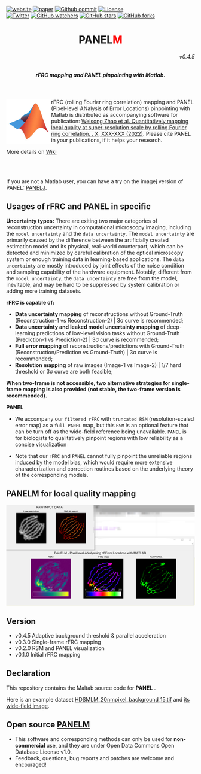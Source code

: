 
[![website](https://img.shields.io/badge/website-up-green.svg)](https://weisongzhao.github.io/PANELM/)
[![paper](https://img.shields.io/badge/paper-nat.%20methods-black.svg)](https://www.nature.com/nmeth/)
[![Github commit](https://img.shields.io/github/last-commit/WeisongZhao/PANELM)](https://github.com/WeisongZhao/PANELM/)
[![License](https://img.shields.io/github/license/WeisongZhao/PANELM)](https://github.com/WeisongZhao/PANELM/blob/master/LICENSE/)<br>
[![Twitter](https://img.shields.io/twitter/follow/weisong_zhao?label=weisong)](https://twitter.com/weisong_zhao/status/1370308101690118146)
[![GitHub watchers](https://img.shields.io/github/watchers/WeisongZhao/PANELM?style=social)](https://github.com/WeisongZhao/PANELM/) 
[![GitHub stars](https://img.shields.io/github/stars/WeisongZhao/PANELM?style=social)](https://github.com/WeisongZhao/PANELM/) 
[![GitHub forks](https://img.shields.io/github/forks/WeisongZhao/PANELM?style=social)](https://github.com/WeisongZhao/PANELM/)

<p>
<h1 align="center">PANEL<font color="red">M</font></h1>
<h6 align="right">v0.4.5</h6>
<h5 align="center">rFRC mapping and PANEL pinpointing with Matlab.</h5>
</p>
<br>
<p>
<img src='./img/MATLAB.jpg' align="left" width=120>
</p>

rFRC (rolling Fourier ring correlation) mapping and PANEL (Pixel-level ANalysis of Error Locations) pinpointing with Matlab is distributed as accompanying software for publication: [Weisong Zhao et al. Quantitatively mapping local quality at super-resolution scale by rolling Fourier ring correlation, <!-- Nature Methods -->, X, XXX-XXX (2022)](https://www.nature.com/nmeth/). Please cite PANEL in your publications, if it helps your research.

More details on [Wiki](https://github.com/WeisongZhao/PANELM/wiki/)

<br>
<br>

If you are not a Matlab user, you can have a try on the imagej version of PANEL: [PANELJ](https://github.com/WeisongZhao/PANELJ).

## Usages of rFRC and PANEL in specific

**Uncertainty types:** There are exiting two major categories of reconstruction uncertainty in computational microscopy imaging, including the `model uncertainty` and the `data uncertainty`. The `model uncertainty` are primarily caused by the difference between the artificially created estimation model and its physical, real-world counterpart, which can be detected and minimized by careful calibration of the optical microscopy system or enough training data in learning-based applications. The `data uncertainty` are mostly introduced by joint effects of the noise condition and sampling capability of the hardware equipment. Notably, different from the `model uncertainty`, the `data uncertainty` are free from the model, inevitable, and may be hard to be suppressed by system calibration or adding more training datasets.

**rFRC is capable of:**
- **Data uncertainty mapping** of reconstructions without Ground-Truth (Reconstruction-1 vs Reconstruction-2) | 3σ curve is recommended;
- **Data uncertainty and leaked model uncertainty mapping** of deep-learning predictions of low-level vision tasks without Ground-Truth (Prediction-1 vs Prediction-2) | 3σ curve is recommended;
- **Full error mapping** of reconstructions/predictions with Ground-Truth (Reconstruction/Prediction vs Ground-Truth) | 3σ curve is recommended;
- **Resolution mapping** of raw images (Image-1 vs Image-2) | 1/7 hard threshold or 3σ curve are both feasible;

**When two-frame is not accessible, two alternative strategies for single-frame mapping is also provided (not stable, the two-frame version is recommended).** 

**PANEL**

- We accompany our `filtered rFRC` with `truncated RSM` (resolution-scaled error map) as a `full PANEL` map, but this `RSM` is an optional feature that can be turn off as the wide-field reference being unavailable. `PANEL` is for biologists to qualitatively pinpoint regions with low reliability as a concise visualization

- Note that our `rFRC` and `PANEL` cannot fully pinpoint the unreliable regions induced by the model bias, which would require more extensive characterization and correction routines based on the underlying theory of the corresponding models.


## PANELM for local quality mapping
<p align='center'>
<img src='./img/PANELM.png' align="center" width=900>
</p>


## Version
- v0.4.5 Adaptive background threshold & parallel acceleration
- v0.3.0 Single-frame rFRC mapping
- v0.2.0 RSM and PANEL visualization
- v0.1.0 Initial rFRC mapping


## Declaration
This repository contains the Maltab source code for <b>PANEL</b> .  

Here is an example dataset [HDSMLM_20nmpixel_background_15.tif](https://github.com/WeisongZhao/PANELM/releases/download/v0.3.0/HDSMLM_20nmpixel_background_15.tif) and [its wide-field image](https://github.com/WeisongZhao/PANELM/releases/download/v0.3.0/HDWF.tif).

## Open source [PANELM](https://github.com/WeisongZhao/PANELM)
- This software and corresponding methods can only be used for **non-commercial** use, and they are under Open Data Commons Open Database License v1.0.
- Feedback, questions, bug reports and patches are welcome and encouraged!